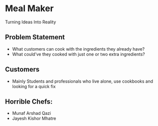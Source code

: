 # Meal Maker
Turning Ideas Into Reality

## Problem Statement
* What customers can cook with the ingredients they already have?
* What could’ve they cooked with just one or two extra ingredients?

## Customers
* Mainly Students and professionals who live alone, use cookbooks and looking for a quick fix

## Horrible Chefs:
* Munaf Arshad Qazi
* Jayesh Kishor Mhatre


